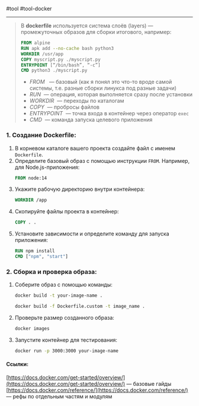 #tool #tool-docker

---
> В **dockerfile** используется система слоёв (layers) — промежуточных образов для сборки итогового, например:
> ```dockerfile
> FROM alpine
> RUN apk add --no-cache bash python3
> WORKDIR /usr/app
> COPY myscript.py ./myscript.py
> ENTRYPOINT [“/bin/bash”, “-c”]
> CMD python3 ./myscript.py
> ```
> - *FROM*   — базовый (как я понял это что-то вроде самой системы, т.е. разные сборки линукса под разные задачи)
> - *RUN*  — операция, которая выполняется сразу после установки
> - *WORKDIR*  — переходы по каталогам
> - *COPY*  — пробросы файлов
> - *ENTRYPOINT*  — точка входа в контейнер через оператор `exec`
> - *CMD*  — команда запуска целевого приложения

### 1. **Создание Dockerfile**:
1. В корневом каталоге вашего проекта создайте файл с именем `Dockerfile`.
2. Определите базовый образ с помощью инструкции `FROM`. Например, для Node.js-приложения:
	```dockerfile
	FROM node:14
	```
3. Укажите рабочую директорию внутри контейнера:
	```dockerfile
	WORKDIR /app
	```
4. Скопируйте файлы проекта в контейнер:
	```dockerfile
	COPY . .
	```
5. Установите зависимости и определите команду для запуска приложения:
	```dockerfile
	RUN npm install
	CMD ["npm", "start"]
	```
	
### 2. **Сборка и проверка образа**:
1. Соберите образ с помощью команды:
	```bash
	docker build -t your-image-name .
	```
	```bash
	docker build -f Dockerfile.custom -t image_name .
	```
2. Проверьте размер созданного образа:
	```bash
	docker images
	```
3. Запустите контейнер для тестирования:
	```bash
	docker run -p 3000:3000 your-image-name
	```

#### Ссылки:
[https://docs.docker.com/get-started/overview/](https://docs.docker.com/get-started/overview/) — базовые гайды
[https://docs.docker.com/reference/](https://docs.docker.com/reference/) — рефы по отдельным частям и модулям